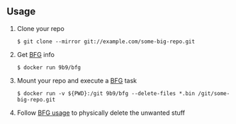 ## Usage

1. Clone your repo
    ```shell
    $ git clone --mirror git://example.com/some-big-repo.git
    ```

2. Get [BFG] info
    ```shell
    $ docker run 9b9/bfg
    ```

3. Mount your repo and execute a [BFG] task
    ```shell
    $ docker run -v ${PWD}:/git 9b9/bfg --delete-files *.bin /git/some-big-repo.git
    ```
4. Follow [BFG usage](https://rtyley.github.io/bfg-repo-cleaner/) to physically delete the unwanted stuff

[BFG]: https://rtyley.github.io/bfg-repo-cleaner/
